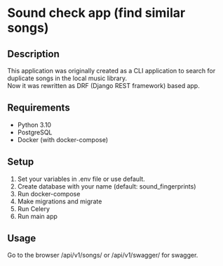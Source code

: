 # Sound check app (find similar songs)

## Description

This application was originally created as a CLI application to search for duplicate songs in the local music library. <br/>
Now it was rewritten as DRF (Django REST framework) based app.

## Requirements

- Python 3.10
- PostgreSQL
- Docker (with docker-compose)

## Setup

1. Set your variables in .env file or use default.
2. Create database with your name (default: sound_fingerprints)
3. Run docker-compose
4. Make migrations and migrate
5. Run Celery
6. Run main app


## Usage

Go to the browser /api/v1/songs/ or /api/v1/swagger/ for swagger.